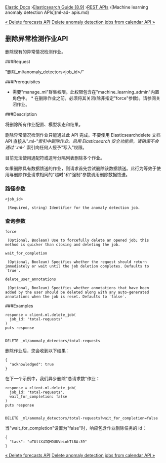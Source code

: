 

[Elastic Docs](/guide/) ›[Elasticsearch Guide [8.9]](index.md) ›[REST
APIs](rest-apis.md) ›[Machine learning anomaly detection APIs](ml-ad-
apis.md)

[« Delete forecasts API](ml-delete-forecast.md) [Delete anomaly detection
jobs from calendar API »](ml-delete-calendar-job.md)

## 删除异常检测作业API

删除现有的异常情况检测作业。

###Request

"删除_ml/anomaly_detectors<job_id>/"

###Prerequisites

* 需要"manage_ml"群集权限。此权限包含在"machine_learning_admin"内置角色中。  * 在删除作业之前，必须将其关闭(除非指定"force"参数)。请参阅关闭作业。

###Description

将删除所有作业配置、模型状态和结果。

删除异常情况检测作业只能通过此 API 完成。不要使用 Elasticsearchdelete 文档 API 直接从".ml-*"索引中删除作业。启用 Elasticsearch 安全功能后，请确保不会通过 '.ml-*' 索引向任何人授予"写入"权限。

目前无法使用通配符或逗号分隔列表删除多个作业。

如果删除具有数据馈送的作业，则请求首先尝试删除该数据馈送。此行为等效于使用与删除作业请求相同的"超时"和"强制"参数调用删除数据馈送。

### 路径参数

`<job_id>`

     (Required, string) Identifier for the anomaly detection job. 

### 查询参数

`force`

     (Optional, Boolean) Use to forcefully delete an opened job; this method is quicker than closing and deleting the job. 
`wait_for_completion`

     (Optional, Boolean) Specifies whether the request should return immediately or wait until the job deletion completes. Defaults to `true`. 
`delete_user_annotations`

     (Optional, Boolean) Specifies whether annotations that have been added by the user should be deleted along with any auto-generated annotations when the job is reset. Defaults to `false`. 

###Examples

    
    
    response = client.ml.delete_job(
      job_id: 'total-requests'
    )
    puts response
    
    
    DELETE _ml/anomaly_detectors/total-requests

删除作业后，您会收到以下结果：

    
    
    {
      "acknowledged": true
    }

在下一个示例中，我们异步删除"总请求数"作业：

    
    
    response = client.ml.delete_job(
      job_id: 'total-requests',
      wait_for_completion: false
    )
    puts response
    
    
    DELETE _ml/anomaly_detectors/total-requests?wait_for_completion=false

当"wait_for_completion"设置为"false"时，响应包含作业删除任务的 id：

    
    
    {
      "task": "oTUltX4IQMOUUVeiohTt8A:39"
    }

[« Delete forecasts API](ml-delete-forecast.md) [Delete anomaly detection
jobs from calendar API »](ml-delete-calendar-job.md)
